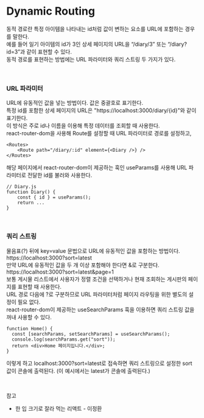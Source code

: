# Dynamic Routing

동적 경로란 특정 아이템을 나타내는 id처럼 값이 변하는 요소를 URL에 포함하는 경우를 말한다.<br>
예를 들어 일기 아이템의 id가 3인 상세 페이지의 URL을 “/diary/3” 또는 “/diary?id=3”과 같이 표현할 수 있다.<br>
동적 경로를 표현하는 방법에는 URL 파라미터와 쿼리 스트링 두 가지가 있다.

<br>

### URL 파라미터

URL에 유동적인 값을 넣는 방법이다. 값은 중괄호로 표기한다.<br>
특정 id를 포함한 상세 페이지의 URL은 "https://localhost:3000/diary/{id}"와 같이 표기한다.<br>
이 방식은 주로 id나 이름을 이용해 특정 데이터를 조회할 때 사용한다.<br>
react-router-dom을 사용해 Route를 설정할 때 URL 파라미터로 경로를 설정하고,<br>

```
<Routes>
    <Route path="/diary/:id" element={<Diary />} />
</Routes>
```

해당 페이지에서 react-router-dom이 제공하는 훅인 useParams를 사용해 URL 파라미터로 전달한 id를 불러와 사용한다.

```
// Diary.js
function Diary() {
    const { id } = useParams();
    return ...
}
```

<br>

### 쿼리 스트링

물음표(?) 뒤에 key=value 문법으로 URL에 유동적인 값을 포함하는 방법이다.<br>
https://localhost:3000?sort=latest<br>
만약 URL에 유동적인 값을 두 개 이상 포함해야 한다면 &로 구분한다.<br>
https://localhost:3000?sort=latest&page=1<br>
보통 게시물 리스트에서 사용자가 정렬 조건을 선택하거나 현재 조회하는 게시판의 페이지를 표현할 때 사용한다.<br>
URL 경로 다음에 ?로 구분하므로 URL 파라미터처럼 페이지 라우팅을 위한 별도의 설정이 필요 없다.<br>
react-router-dom이 제공하는 useSearchParams 훅을 이용하면 쿼리 스트링 값을 꺼내 사용할 수 있다.

```
function Home() {
  const [searchParams, setSearchParams] = useSearchParams();
  console.log(searchParams.get("sort"));
  return <div>Home 페이지입니다.</div>;
}
```

이렇게 하고 localhost:3000?sort=latest로 접속하면 쿼리 스트링으로 설정한 sort 값이 콘솔에 출력된다. (이 예시에서는 latest가 콘솔에 출력된다.)

<br>

참고

- 한 입 크기로 잘라 먹는 리액트 - 이정환
